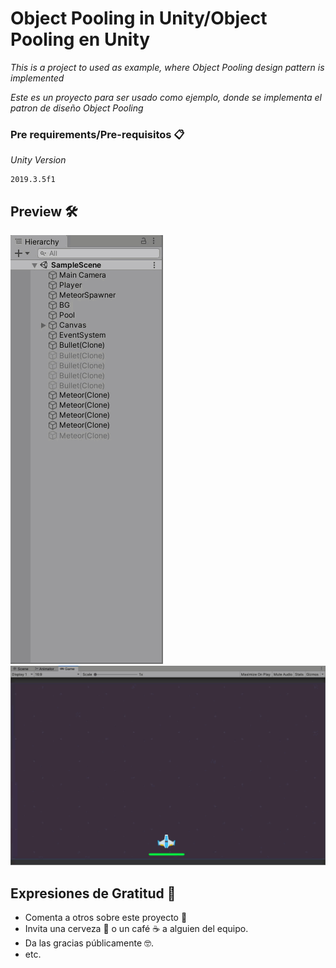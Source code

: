 # Object Pooling in Unity/Object Pooling en Unity

_This is a project to used as example, where Object Pooling design pattern is implemented_

_Este es un proyecto para ser usado como ejemplo, donde se implementa el patron de diseño Object Pooling_


### Pre requirements/Pre-requisitos 📋

_Unity Version_

```
2019.3.5f1
```

## Preview 🛠️
![](objectpooling1.gif)![](objectpooling2.gif)





## Expresiones de Gratitud 🎁

* Comenta a otros sobre este proyecto 📢
* Invita una cerveza 🍺 o un café ☕ a alguien del equipo. 
* Da las gracias públicamente 🤓.
* etc.


